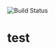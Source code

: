 ![Build Status](https://codebuild.us-east-2.amazonaws.com/badges?uuid=eyJlbmNyeXB0ZWREYXRhIjoiT3FVUTBzS1hWaXVoeDdyaFJtQVlzSUxtWGtENnEybkYrSW10TmY5cjlrQnkrS2p5aHVhRm41U1YxaWJ1MFNycE1yWHdpdVRkSERjbmZGUlMrb1p3WGdvPSIsIml2UGFyYW1ldGVyU3BlYyI6IkVSbGt0OXl3S2pndDRRMHciLCJtYXRlcmlhbFNldFNlcmlhbCI6MX0%3D&branch=master)
# test
